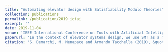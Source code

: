 ```yaml
---
title: "Automating elevator design with Satisfiability Modulo Theories"
collection: publications
permalink: /publication/2019_ictai
excerpt: ''
date: 2019-11-04
venue: 'IEEE International Conference on Tools with Artificial Intelligence, ICTAI 2019, Portland, Oregon'
paperurl: 'In the context of elevator systems design, we use SMT as a mean to enable domain-agnostic configuration.'
citation: 'S. Demarchi, M. Menapace and Armando Tacchella (2019), &quot;Automating elevator design with Satisfiability Modulo Theories.&quot; <i>in IEEE International Conference on Tools with Artificial Intelligence, ICTAI 2019, Portland, Oregon, November 4-6, 2019, Proceedings, 2019.</i>'
---
```

